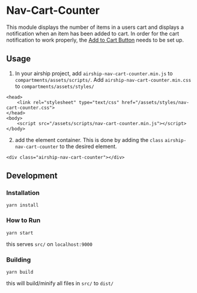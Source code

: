 # Nav-Cart-Counter

This module displays the number of items in a users cart and displays a notification when an item has been added to cart. In order for the cart notification to work properly, the <a href="https://github.com/AirshipCMS/Add-to-Cart">Add to Cart Button</a> needs to be set up.

## Usage

1. In your airship project, add `airship-nav-cart-counter.min.js` to `compartments/assets/scripts/`. Add `airship-nav-cart-counter.min.css` to `compartments/assets/styles/`

```
<head>
	<link rel="stylesheet" type="text/css" href="/assets/styles/nav-cart-counter.css">
</head>
<body>
	<script src="/assets/scripts/nav-cart-counter.min.js"></script>
</body>
```

2. add the element container. This is done by adding the `class` `airship-nav-cart-counter` to the desired element.

```
<div class="airship-nav-cart-counter"></div>
```

## Development

### Installation

```
yarn install
```

### How to Run
```
yarn start
```

this serves `src/` on `localhost:9000`

### Building

```
yarn build
```

this will build/minify all files in `src/` to `dist/`